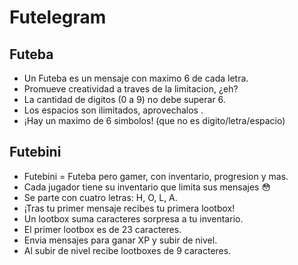 # Futelegram

## Futeba

- Un Futeba es un mensaje con maximo 6 de cada letra.
- Promueve creatividad a traves de la limitacion, ¿eh?
- La cantidad de digitos (0 a 9) no debe superar 6.
- Los      espacios      son     ilimitados,      aprovechalos      .
- ¡Hay un maximo de 6 simbolos! (que no es digito/letra/espacio)


## Futebini

- Futebini = Futeba pero gamer, con inventario, progresion y mas.
- Cada jugador tiene su inventario que limita sus mensajes 😳
- Se parte con cuatro letras: H, O, L, A.
- ¡Tras tu primer mensaje recibes tu primera lootbox!
- Un lootbox suma caracteres sorpresa a tu inventario.
- El primer lootbox es de 23 caracteres.
- Envia mensajes para ganar XP y subir de nivel.
- Al subir de nivel recibe lootboxes de 9 caracteres.
